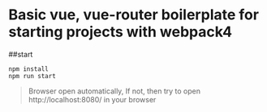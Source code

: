 # Basic vue, vue-router boilerplate for starting projects with webpack4

##start

```
npm install
npm run start
```

> Browser open automatically, If not, then try to open http://localhost:8080/ in your browser


